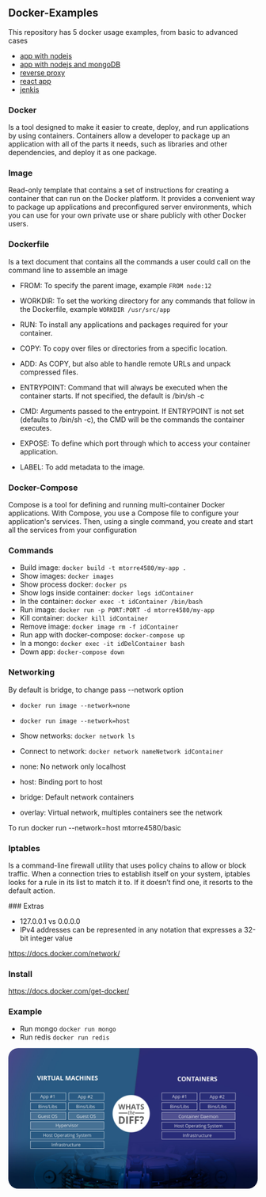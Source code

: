 ## Docker-Examples

This repository has 5 docker usage examples, from basic to advanced cases

- [app with nodejs](https://github.com/mtorre4580/docker-examples/blob/master/basic)
- [app with nodejs and mongoDB](https://github.com/mtorre4580/docker-examples/blob/master/intermedium)
- [reverse proxy](https://github.com/mtorre4580/docker-examples/blob/master/advanced)
- [react app](https://github.com/mtorre4580/docker-examples/tree/master/extras)
- [jenkis](https://github.com/mtorre4580/docker-examples/tree/master/extras)

### Docker

Is a tool designed to make it easier to create, deploy, and run applications by using containers. Containers allow a developer to package up an application with all of the parts it needs, such as libraries and other dependencies, and deploy it as one package. 

### Image
Read-only template that contains a set of instructions for creating a container that can run on the Docker platform. It provides a convenient way to package up applications and preconfigured server environments, which you can use for your own private use or share publicly with other Docker users.

### Dockerfile
Is a text document that contains all the commands a user could call on the command line to assemble an image

- FROM: To specify the parent image, example `FROM node:12`

- WORKDIR: To set the working directory for any commands that follow in the Dockerfile, example `WORKDIR /usr/src/app`

- RUN: To install any applications and packages required for your container.

- COPY: To copy over files or directories from a specific location.

- ADD: As COPY, but also able to handle remote URLs and unpack compressed files.

- ENTRYPOINT: Command that will always be executed when the container starts. If not specified, the default is /bin/sh -c

- CMD: Arguments passed to the entrypoint. If ENTRYPOINT is not set (defaults to /bin/sh -c), the CMD will be the commands the container executes.

- EXPOSE: To define which port through which to access your container application.

- LABEL: To add metadata to the image.

### Docker-Compose
Compose is a tool for defining and running multi-container Docker applications. With Compose, you use a Compose file to 
configure your application's services. Then, using a single command, you create and start all the services from your configuration

### Commands

- Build image: `docker build -t mtorre4580/my-app .`
- Show images: `docker images`
- Show process docker: `docker ps`
- Show logs inside container: `docker logs idContainer`
- In the container: `docker exec -t idContainer /bin/bash`
- Run image: `docker run -p PORT:PORT -d mtorre4580/my-app`
- Kill container: `docker kill idContainer`
- Remove image: `docker image rm -f idContainer`
- Run app with docker-compose: `docker-compose up`
- In a mongo: `docker exec -it idDelContainer bash`
- Down app: `docker-compose down`

### Networking

By default is bridge, to change pass --network option

- `docker run image --network=none`
- `docker run image --network=host`

- Show networks: `docker network ls`
- Connect to network: `docker network nameNetwork idContainer`

- none: No network only localhost
- host: Binding port to host
- bridge: Default network containers
- overlay: Virtual network, multiples containers see the network

To run docker run --network=host  mtorre4580/basic

### Iptables
Is a command-line firewall utility that uses policy chains to allow or block traffic. 
When a connection tries to establish itself on your system, iptables looks for a rule in its list to match it to.
If it doesn’t find one, it resorts to the default action.

### Extras
- 127.0.0.1 vs 0.0.0.0
- IPv4 addresses can be represented in any notation that expresses a 32-bit integer value

https://docs.docker.com/network/

### Install

https://docs.docker.com/get-docker/

### Example

- Run mongo `docker run mongo`
- Run redis `docker run redis`

<div style="text-align:center;margin:auto">
    <img src="docker-vs-vm.jpg"  style="border-radius: 20px" />
</div>
